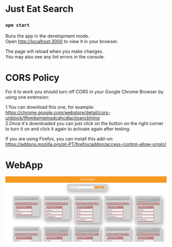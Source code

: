 # Just Eat Search

### `npm start`

Runs the app in the development mode.\
Open [http://localhost:3000](http://localhost:3000) to view it in your browser.

The page will reload when you make changes.\
You may also see any lint errors in the console.

# CORS Policy
For it to work you should turn off CORS in your Google Chrome Browser by using one extension:

1.You can download this one, for example: https://chrome.google.com/webstore/detail/cors-unblock/lfhmikememgdcahcdlaciloancbhjino \
2.Once it's downloaded you can just click on the button on the right corner to turn it on and click it again to activate again after testing. 

If you are using Firefox, you can install this add-on: https://addons.mozilla.org/pt-PT/firefox/addon/access-control-allow-origin/

# WebApp

![WebApp](https://github.com/sofiateixeiraa/just-eat-frontendtest/blob/master/WebApp.PNG)
